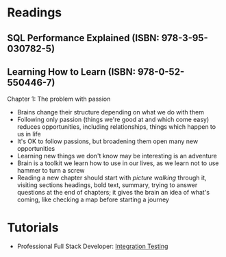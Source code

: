 # Readings

## SQL Performance Explained (ISBN: 978-3-95-030782-5)

## Learning How to Learn (ISBN: 978-0-52-550446-7)

Chapter 1: The problem with passion

- Brains change their structure depending on what we do with them
- Following only passion (things we're good at and which come easy) reduces opportunities, including relationships,
  things which happen to us in life
- It's OK to follow passions, but broadening them open many new opportunities
- Learning new things we don't know may be interesting is an adventure
- Brain is a toolkit we learn how to use in our lives, as we learn not to use hammer to turn a screw
- Reading a new chapter should start with _picture walking_ through it, visiting sections headings, bold text, summary,
  trying to answer questions at the end of chapters; it gives the brain an idea of what's coming, like checking a map
  before starting a journey

# Tutorials

- Professional Full Stack Developer: [Integration Testing](https://github.com/marcinciapa/tutorials/pull/68)

